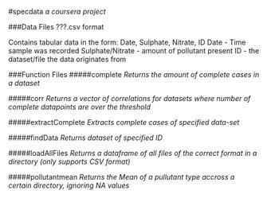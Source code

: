 #specdata
<i>a coursera project</i>

###Data Files
???.csv format

Contains tabular data in the form: Date, Sulphate, Nitrate, ID
Date - Time sample was recorded
Sulphate/Nitrate - amount of pollutant present
ID - the dataset/file the data originates from

###Function Files
#####complete
<i>Returns the amount of complete cases in a dataset</i>

#####corr
<i>Returns a vector of correlations for datasets where number of complete datapoints are over the threshold</i>

#####extractComplete
<i>Extracts complete cases of specified data-set</i>

#####findData
<i>Returns dataset of specified ID</i>

#####loadAllFiles
<i>Returns a dataframe of all files of the correct format in a directory (only supports CSV format)</i>

#####pollutantmean
<i>Returns the Mean of a pullutant type accross a certain directory, ignoring NA values</i>

